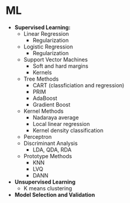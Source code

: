# ML


* **Supervised Learning:**
  * Linear Regression
    * Regularization
  * Logistic Regression
    * Regularization
  * Support Vector Machines
    * Soft and hard margins
    * Kernels
  * Tree Methods
    * CART (classficiation and regression)
    * PRIM
    * AdaBoost
    * Gradient Boost
  * Kernel Methods
    * Nadaraya average
    * Local linear regression
    * Kernel density classification
  * Perceptron
  * Discriminant Analysis
    * LDA, QDA, RDA
  * Prototype Methods
    * KNN
    * LVQ
    * DANN
* **Unsupervised Learning**
  * K means clustering
* **Model Selection and Validation**

